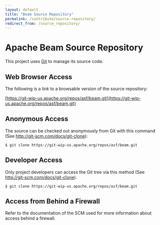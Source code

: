 ```yaml
---
layout: default
title: "Beam Source Repository"
permalink: /contribute/source-repository/
redirect_from: /source_repository/
---
```


# Apache Beam Source Repository

This project uses [Git](http://git-scm.com) to manage its source code.

## Web Browser Access
The following is a link to a browsable version of the source repository:

[https://git-wip-us.apache.org/repos/asf/beam.git](https://git-wip-us.apache.org/repos/asf/beam.git)

## Anonymous Access
The source can be checked out anonymously from Git with this command (See http://git-scm.com/docs/git-clone):

    $ git clone https://git-wip-us.apache.org/repos/asf/beam.git

## Developer Access
Only project developers can access the Git tree via this method (See http://git-scm.com/docs/git-clone).

    $ git clone https://git-wip-us.apache.org/repos/asf/beam.git

## Access from Behind a Firewall
Refer to the documentation of the SCM used for more information about access behind a firewall.
